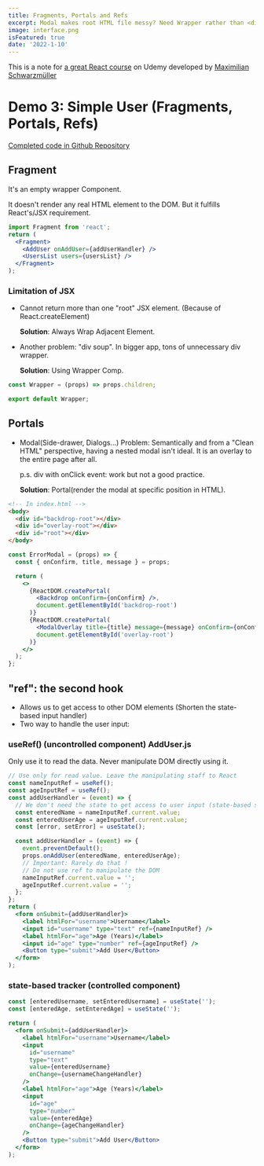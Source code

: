 ```yaml
---
title: Fragments, Portals and Refs
excerpt: Modal makes root HTML file messy? Need Wrapper rather than <div></div>?... Get familiar with some handful react feature by going through a demo application - Simple User.
image: interface.png
isFeatured: true
date: '2022-1-10'
---
```


This is a note for [a great React course](https://www.udemy.com/course/react-the-complete-guide-incl-redux/) on Udemy developed by [Maximilian Schwarzmüller](https://www.udemy.com/user/maximilian-schwarzmuller/)

# Demo 3: Simple User (Fragments, Portals, Refs)

[Completed code in Github Repository](https://github.com/Zhenyuan-Li/Udemy-React-v2.0/tree/main/3_Simple_User)

## Fragment

It's an empty wrapper Component.

It doesn't render any real HTML element to the DOM. But it fulfills React's/JSX requirement.

```jsx
import Fragment from 'react';
return (
  <Fragment>
    <AddUser onAddUser={addUserHandler} />
    <UsersList users={usersList} />
  </Fragment>
);
```

### Limitation of JSX

- Cannot return more than one "root" JSX element. (Because of React.createElement)

  **Solution**: Always Wrap Adjacent Element.

- Another problem: "div soup". In bigger app, tons of unnecessary div wrapper.

  **Solution**: Using Wrapper Comp.

```jsx
const Wrapper = (props) => props.children;

export default Wrapper;
```

## Portals

- Modal(Side-drawer, Dialogs...) Problem:
  Semantically and from a "Clean HTML" perspective, having a nested modal isn't ideal. It is an overlay to the entire page after all.

  p.s. div with onClick event: work but not a good practice.

  **Solution**: Portal(render the modal at specific position in HTML).

```html
<!-- In index.html -->
<body>
  <div id="backdrop-root"></div>
  <div id="overlay-root"></div>
  <div id="root"></div>
</body>
```

```jsx
const ErrorModal = (props) => {
  const { onConfirm, title, message } = props;

  return (
    <>
      {ReactDOM.createPortal(
        <Backdrop onConfirm={onConfirm} />,
        document.getElementById('backdrop-root')
      )}
      {ReactDOM.createPortal(
        <ModalOverlay title={title} message={message} onConfirm={onConfirm} />,
        document.getElementById('overlay-root')
      )}
    </>
  );
};
```

## "ref": the second hook

- Allows us to get access to other DOM elements (Shorten the state-based input handler)
- Two way to handle the user input:

### useRef() (uncontrolled component) **AddUser.js**

Only use it to read the data. Never manipulate DOM directly using it.

```jsx
// Use only for read value. Leave the manipulating staff to React
const nameInputRef = useRef();
const ageInputRef = useRef();
const addUserHandler = (event) => {
  // We don't need the state to get access to user input (state-based solution)
  const enteredName = nameInputRef.current.value;
  const enteredUserAge = ageInputRef.current.value;
  const [error, setError] = useState();

  const addUserHandler = (event) => {
    event.preventDefault();
    props.onAddUser(enteredName, enteredUserAge);
    // Important: Rarely do that !
    // Do not use ref to manipulate the DOM
    nameInputRef.current.value = '';
    ageInputRef.current.value = '';
  };
};
return (
  <form onSubmit={addUserHandler}>
    <label htmlFor="username">Username</label>
    <input id="username" type="text" ref={nameInputRef} />
    <label htmlFor="age">Age (Years)</label>
    <input id="age" type="number" ref={ageInputRef} />
    <Button type="submit">Add User</Button>
  </form>
);
```

### state-based tracker (controlled component)

```jsx
const [enteredUsername, setEnteredUsername] = useState('');
const [enteredAge, setEnteredAge] = useState('');

return (
  <form onSubmit={addUserHandler}>
    <label htmlFor="username">Username</label>
    <input
      id="username"
      type="text"
      value={enteredUsername}
      onChange={usernameChangeHandler}
    />
    <label htmlFor="age">Age (Years)</label>
    <input
      id="age"
      type="number"
      value={enteredAge}
      onChange={ageChangeHandler}
    />
    <Button type="submit">Add User</Button>
  </form>
);
```
